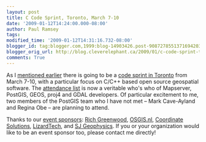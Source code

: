 ```yaml
---
layout: post
title: C Code Sprint, Toronto, March 7-10
date: '2009-01-12T14:24:00.000-08:00'
author: Paul Ramsey
tags: 
modified_time: '2009-01-12T14:31:16.732-08:00'
blogger_id: tag:blogger.com,1999:blog-14903426.post-9087278551371694203
blogger_orig_url: http://blog.cleverelephant.ca/2009/01/c-code-sprint-toronto-march-7-10.html
comments: True
---
```


As I [mentioned earlier](http://blog.cleverelephant.ca/2008/12/toronto-code-sprint.html) there is going to be a [code sprint in Toronto](http://wiki.osgeo.org/wiki/Toronto_Code_Sprint_2009) from March 7-10, with a particular focus on C/C++ based open source geospatial software.  The [attendance list](http://wiki.osgeo.org/wiki/Toronto_Code_Sprint_2009#Participation) is now a veritable who's who of Mapserver, PostGIS, GEOS, proj4 and GDAL developers.  Of particular excitement to me, two members of the PostGIS team who I have not met &ndash; Mark Cave-Ayland and Regina Obe &ndash; are planning to attend.

Thanks to our [event sponsors](http://wiki.osgeo.org/wiki/Toronto_Code_Sprint_2009#Sponsors): [Rich Greenwood](http://www.greenwoodmap.com/), [OSGIS.nl](http://www.osgis.nl/index_en.htm), [Coordinate Solutions](http://www.coordinatesolutions.com), [LizardTech](http://www.lizardtech.com/), and [SJ Geophysics](http://www.sjgeophysics.com/). If you or your organization would like to be an event sponsor too, please contact me directly!

